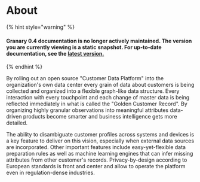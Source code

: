 # About

{% hint style="warning" %}
#### Granary 0.4 documentation is no longer actively maintained. The version you are currently viewing is a static snapshot. For up-to-date documentation, see the [latest version.](https://docs.grnry.io)
{% endhint %}

By rolling out an open source "Customer Data Platform" into the organization's own data center every grain of data about customers is being collected and organized into a flexible graph-like data structure. Every interaction with every touchpoint and each change of master data is being reflected immediately in what is called the "Golden Customer Record". By organizing highly granular observations into meaningful attributes data-driven products become smarter and business intelligence gets more detailed.

The ability to disambiguate customer profiles across systems and devices is a key feature to deliver on this vision, especially when external data sources are incorporated. Other important features include easy-yet-flexible data preparation rules as well as machine learning engines that can infer missing attributes from other customer's records. Privacy-by-design according to European standards is front and center and allow to operate the platform even in regulation-dense industries.  




